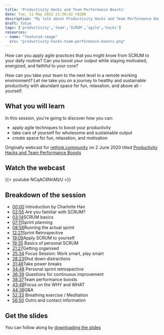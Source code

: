 ```yaml
---
title: 'Productivity Hacks and Team Performance Boosts'
date: Tue, 11 May 2021 21:58:42 +0200
description: "My talk about Productivity Hacks and Team Performance Boosts at rethink.community"
draft: false
tags: ['productivity','team','SCRUM','agile','hacks']
resources:
- name: "featured-image"
  src: "productivity-hacks-team-performance-boosts.png"
---
```


How can you apply agile practices that you might know from SCRUM to your daily routine? Can you boost your output while staying motivated, energized, and faithful to your core?

How can you take your team to the next level in a remote working environment? Let me take you on a journey to healthy and sustainable productivity with abundant space for fun, relaxation, and above all - yourself.
<!--more-->

## What you will learn

In this session, you're going to discover how you can:

- apply agile techniques to boost your productivity
- take care of yourself for wholesome and sustainable output
- create space for fun, relaxation, and motivation

Originally webcast for [rethink.community](https://rethink.community​) on 2 June 2020 titled [Productivity Hacks and Team Performance Boosts](https://www.rethink.community/online-events/team-performance-boost)

## Watch the webcast

{{< youtube NCqAC6NnMzU >}}

## Breakdown of the session

- [00:00](https://www.youtube.com/watch?v=NCqAC6NnMzU&t=0s) Introduction by Charlotte Han
- [02:55](https://www.youtube.com/watch?v=NCqAC6NnMzU&t=175s) Are you familiar with SCRUM?
- [03:14](https://www.youtube.com/watch?v=NCqAC6NnMzU&t=194s)​ SCRUM basics
- [07:11](https://www.youtube.com/watch?v=NCqAC6NnMzU&t=431s)​ Sprint planning
- [08:56](https://www.youtube.com/watch?v=NCqAC6NnMzU&t=536s)​ Running the actual sprint
- [12:21](https://www.youtube.com/watch?v=NCqAC6NnMzU&t=741s)​ Sprint Retrospective
- [19:09​](https://www.youtube.com/watch?v=NCqAC6NnMzU&t=1149s) Apply SCRUM to yourself
- [19:35](https://www.youtube.com/watch?v=NCqAC6NnMzU&t=1287s) Basics of personal SCRUM
- [21:27](https://www.youtube.com/watch?v=NCqAC6NnMzU&t=1287s)​ Getting organised
- [25:34](​https://www.youtube.com/watch?v=NCqAC6NnMzU&t=1534s) Focus Session: Work smart, play smart
- [28:23](https://www.youtube.com/watch?v=NCqAC6NnMzU&t=1703s)​ Shut down distractions
- [31:48​](https://www.youtube.com/watch?v=NCqAC6NnMzU&t=1908s) Take power breaks
- [34:48](https://www.youtube.com/watch?v=NCqAC6NnMzU&t=2088s) Personal sprint retrospective
- [36:39](https://www.youtube.com/watch?v=NCqAC6NnMzU&t=2199s) Questions for continuous improvement
- [38:37​](https://www.youtube.com/watch?v=NCqAC6NnMzU&t=2317s) Team performance boosts
- [43:48](https://www.youtube.com/watch?v=NCqAC6NnMzU&t=2628s)​ Focus on the WHY and WHAT
- [44:36​](https://www.youtube.com/watch?v=NCqAC6NnMzU&t=2676s) Q&A
- [52:33](https://www.youtube.com/watch?v=NCqAC6NnMzU&t=3153s) Breathing exercise / Meditation
- [56:50](https://www.youtube.com/watch?v=NCqAC6NnMzU&t=3410s) Outro and contact information

## Get the slides

You can follow along by [downloading the slides](https://cheret.de/2021/05/productivity-hacks-and-team-performance-boosts/productivity-hacks-team-performance-boosts.pdf)
